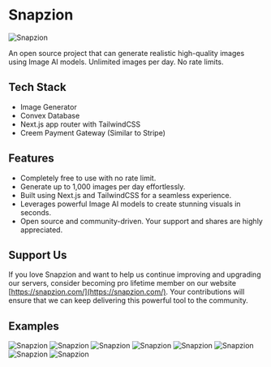 # Snapzion

![Snapzion](assets/og.PNG)

<p>
  An open source project that can generate realistic high-quality images using Image AI models. Unlimited images per day. No rate limits.
</p>

## Tech Stack

- Image Generator
- Convex Database
- Next.js app router with TailwindCSS
- Creem Payment Gateway (Similar to Stripe)

## Features

- Completely free to use with no rate limit.
- Generate up to 1,000 images per day effortlessly.
- Built using Next.js and TailwindCSS for a seamless experience.
- Leverages powerful Image AI models to create stunning visuals in seconds.
- Open source and community-driven. Your support and shares are highly appreciated.

## Support Us

If you love Snapzion and want to help us continue improving and upgrading our servers, consider becoming pro lifetime member on our website [https://snapzion.com/](https://snapzion.com/). Your contributions will ensure that we can keep delivering this powerful tool to the community.

## Examples

![Snapzion](assets/results/01.png)
![Snapzion](assets/results/02.png)
![Snapzion](assets/results/03.png)
![Snapzion](assets/results/04.png)
![Snapzion](assets/results/05.jpeg)
![Snapzion](assets/results/06.jpeg)
![Snapzion](assets/results/07.jpeg)
![Snapzion](assets/results/08.jpeg)
